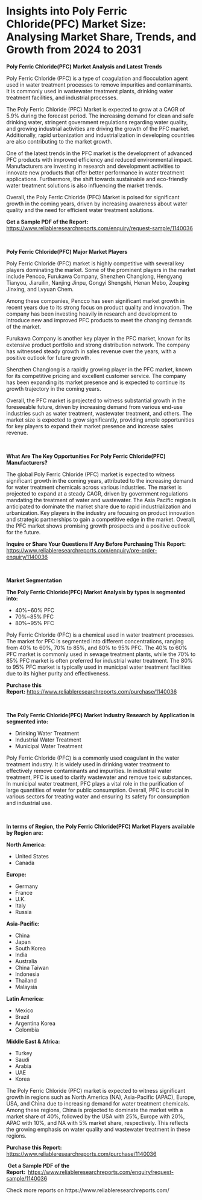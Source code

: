 <p><h1>Insights into Poly Ferric Chloride(PFC) Market Size: Analysing Market Share, Trends, and Growth from 2024 to 2031</h1></p><p><strong>Poly Ferric Chloride(PFC) Market Analysis and Latest Trends</strong></p>
<p><p>Poly Ferric Chloride (PFC) is a type of coagulation and flocculation agent used in water treatment processes to remove impurities and contaminants. It is commonly used in wastewater treatment plants, drinking water treatment facilities, and industrial processes.</p><p>The Poly Ferric Chloride (PFC) Market is expected to grow at a CAGR of 5.9% during the forecast period. The increasing demand for clean and safe drinking water, stringent government regulations regarding water quality, and growing industrial activities are driving the growth of the PFC market. Additionally, rapid urbanization and industrialization in developing countries are also contributing to the market growth.</p><p>One of the latest trends in the PFC market is the development of advanced PFC products with improved efficiency and reduced environmental impact. Manufacturers are investing in research and development activities to innovate new products that offer better performance in water treatment applications. Furthermore, the shift towards sustainable and eco-friendly water treatment solutions is also influencing the market trends.</p><p>Overall, the Poly Ferric Chloride (PFC) Market is poised for significant growth in the coming years, driven by increasing awareness about water quality and the need for efficient water treatment solutions.</p></p>
<p><strong>Get a Sample PDF of the Report:&nbsp;</strong> <a href="https://www.reliableresearchreports.com/enquiry/request-sample/1140036">https://www.reliableresearchreports.com/enquiry/request-sample/1140036</a></p>
<p>&nbsp;</p>
<p><strong>Poly Ferric Chloride(PFC) Major Market Players</strong></p>
<p><p>Poly Ferric Chloride (PFC) market is highly competitive with several key players dominating the market. Some of the prominent players in the market include Pencco, Furukawa Company, Shenzhen Changlong, Hengyang Tianyou, Jiaruilin, Nanjing Jinpu, Gongyi Shengshi, Henan Mebo, Zouping Jinxing, and Lvyuan Chem.</p><p>Among these companies, Pencco has seen significant market growth in recent years due to its strong focus on product quality and innovation. The company has been investing heavily in research and development to introduce new and improved PFC products to meet the changing demands of the market.</p><p>Furukawa Company is another key player in the PFC market, known for its extensive product portfolio and strong distribution network. The company has witnessed steady growth in sales revenue over the years, with a positive outlook for future growth.</p><p>Shenzhen Changlong is a rapidly growing player in the PFC market, known for its competitive pricing and excellent customer service. The company has been expanding its market presence and is expected to continue its growth trajectory in the coming years.</p><p>Overall, the PFC market is projected to witness substantial growth in the foreseeable future, driven by increasing demand from various end-use industries such as water treatment, wastewater treatment, and others. The market size is expected to grow significantly, providing ample opportunities for key players to expand their market presence and increase sales revenue.</p></p>
<p>&nbsp;</p>
<p><strong>What Are The Key Opportunities For Poly Ferric Chloride(PFC) Manufacturers?</strong></p>
<p><p>The global Poly Ferric Chloride (PFC) market is expected to witness significant growth in the coming years, attributed to the increasing demand for water treatment chemicals across various industries. The market is projected to expand at a steady CAGR, driven by government regulations mandating the treatment of water and wastewater. The Asia Pacific region is anticipated to dominate the market share due to rapid industrialization and urbanization. Key players in the industry are focusing on product innovation and strategic partnerships to gain a competitive edge in the market. Overall, the PFC market shows promising growth prospects and a positive outlook for the future.</p></p>
<p><strong>Inquire or Share Your Questions If Any Before Purchasing This Report:</strong> <a href="https://www.reliableresearchreports.com/enquiry/pre-order-enquiry/1140036">https://www.reliableresearchreports.com/enquiry/pre-order-enquiry/1140036</a></p>
<p>&nbsp;</p>
<p><strong>Market Segmentation</strong></p>
<p><strong>The Poly Ferric Chloride(PFC) Market Analysis by types is segmented into:</strong></p>
<p><ul><li>40%~60% PFC</li><li>70%~85% PFC</li><li>80%~95% PFC</li></ul></p>
<p><p>Poly Ferric Chloride (PFC) is a chemical used in water treatment processes. The market for PFC is segmented into different concentrations, ranging from 40% to 60%, 70% to 85%, and 80% to 95% PFC. The 40% to 60% PFC market is commonly used in sewage treatment plants, while the 70% to 85% PFC market is often preferred for industrial water treatment. The 80% to 95% PFC market is typically used in municipal water treatment facilities due to its higher purity and effectiveness.</p></p>
<p><strong>Purchase this Report:&nbsp;</strong><a href="https://www.reliableresearchreports.com/purchase/1140036">https://www.reliableresearchreports.com/purchase/1140036</a></p>
<p>&nbsp;</p>
<p><strong>The Poly Ferric Chloride(PFC) Market Industry Research by Application is segmented into:</strong></p>
<p><ul><li>Drinking Water Treatment</li><li>Industrial Water Treatment</li><li>Municipal Water Treatment</li></ul></p>
<p><p>Poly Ferric Chloride (PFC) is a commonly used coagulant in the water treatment industry. It is widely used in drinking water treatment to effectively remove contaminants and impurities. In industrial water treatment, PFC is used to clarify wastewater and remove toxic substances. In municipal water treatment, PFC plays a vital role in the purification of large quantities of water for public consumption. Overall, PFC is crucial in various sectors for treating water and ensuring its safety for consumption and industrial use.</p></p>
<p>&nbsp;</p>
<p><strong>In terms of Region, the Poly Ferric Chloride(PFC) Market Players available by Region are:</strong></p>
<p>
    <p> <strong> North America: </strong>
        <ul>
            <li>United States</li>
            <li>Canada</li>
        </ul>
        </p> 
    <p> <strong> Europe: </strong>
        <ul>
            <li>Germany</li>
            <li>France</li>
            <li>U.K.</li>
            <li>Italy</li>
            <li>Russia</li>
        </ul>
        </p> 
    <p> <strong> Asia-Pacific: </strong>
        <ul>
            <li>China</li>
            <li>Japan</li>
            <li>South Korea</li>
            <li>India</li>
            <li>Australia</li>
            <li>China Taiwan</li>
            <li>Indonesia</li>
            <li>Thailand</li>
            <li>Malaysia</li>
        </ul>
        </p> 
    <p> <strong> Latin America: </strong>
        <ul>
            <li>Mexico</li>
            <li>Brazil</li>
            <li>Argentina Korea</li>
            <li>Colombia</li>
        </ul>
        </p> 
    <p> <strong> Middle East & Africa: </strong>
        <ul>
            <li>Turkey</li>
            <li>Saudi</li>
            <li>Arabia</li>
            <li>UAE</li>
            <li>Korea</li>
        </ul>
    </p>
    </p>
<p><p>The Poly Ferric Chloride (PFC) market is expected to witness significant growth in regions such as North America (NA), Asia-Pacific (APAC), Europe, USA, and China due to increasing demand for water treatment chemicals. Among these regions, China is projected to dominate the market with a market share of 40%, followed by the USA with 25%, Europe with 20%, APAC with 10%, and NA with 5% market share, respectively. This reflects the growing emphasis on water quality and wastewater treatment in these regions.</p></p>
<p><strong>Purchase this Report: </strong><a href="https://www.reliableresearchreports.com/purchase/1140036">https://www.reliableresearchreports.com/purchase/1140036</a></p>
<p>&nbsp;<strong>Get a Sample PDF of the Report:&nbsp;&nbsp;</strong><a href="https://www.reliableresearchreports.com/enquiry/request-sample/1140036">https://www.reliableresearchreports.com/enquiry/request-sample/1140036</a></p>
<p><strong></strong></p>
<p>Check more reports on https://www.reliableresearchreports.com/</p>